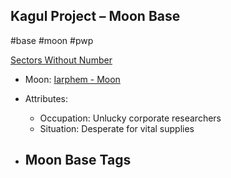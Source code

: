 ## Kagul Project &ndash; Moon Base

#base #moon #pwp

[Sectors Without Number](https://sectorswithoutnumber.com/sector/bfDcBzTtgpeyLUfwzjio/moonBase/RrMOgO4wCwApVt1k4rsI)

- Moon: [Iarphem - Moon](../../../Gaming/StarsWithoutNumber/PiratesWithoutPlunder/Iarphem%20-%20Moon.md)

- Attributes:
   -   Occupation: Unlucky corporate researchers
   -   Situation: Desperate for vital supplies

- Moon Base Tags
	- 
